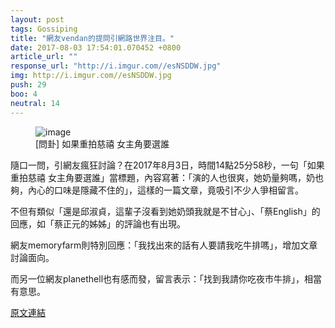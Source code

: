 ```yaml
---
layout: post
tags: Gossiping
title: "網友vendan的提問引網路世界注目。"
date: 2017-08-03 17:54:01.070452 +0800
article_url: ""
response_url: "http://i.imgur.com//esNSDDW.jpg"
img: http://i.imgur.com//esNSDDW.jpg
push: 29
boo: 4
neutral: 14
---
```


<figure>
<img src="http://i.imgur.com//esNSDDW.jpg" alt="image">
<figcaption>
[問卦] 如果重拍慈禧 女主角要選誰
</figcaption>
</figure>



隨口一問，引網友瘋狂討論？在2017年8月3日，時間14點25分58秒，一句「如果重拍慈禧 女主角要選誰」當標題，內容寫著：「演的人也很爽，她奶量夠嗎，奶也夠，內心的口味是隱藏不住的」，這樣的一篇文章，竟吸引不少人爭相留言。

不但有類似「還是邱淑貞，這輩子沒看到她奶頭我就是不甘心」、「蔡English」的回應，如「蔡正元的姊姊」的評論也有出現。

網友memoryfarm則特別回應：「我找出來的話有人要請我吃牛排嗎」，增加文章討論面向。

而另一位網友planethell也有感而發，留言表示：「找到我請你吃夜市牛排」，相當有意思。

<a href = "https://www.ptt.cc/bbs/Gossiping/M.1501741561.A.6CB.html">原文連結</a>

